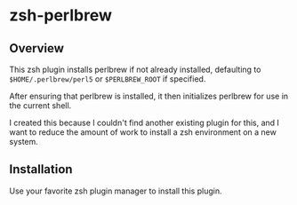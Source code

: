 # zsh-perlbrew

## Overview

This zsh plugin installs perlbrew if not already installed,
defaulting to `$HOME/.perlbrew/perl5` or `$PERLBREW_ROOT` if
specified.

After ensuring that perlbrew is installed, it then initializes
perlbrew for use in the current shell.

I created this because I couldn't find another existing plugin
for this, and I want to reduce the amount of work to install
a zsh environment on a new system.

## Installation

Use your favorite zsh plugin manager to install this plugin.


